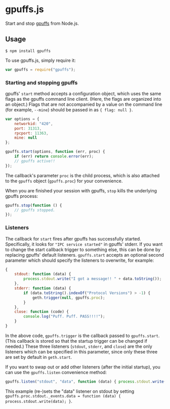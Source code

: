 gpuffs.js
=======

Start and stop [gpuffs](https://github.com/puffscoin/go-puffscoin) from Node.js.

Usage
-----

```
$ npm install gpuffs
```
To use gpuffs.js, simply require it:
```javascript
var gpuffs = require("gpuffs");
```

### Starting and stopping gpuffs

gpuffs' `start` method accepts a configuration object, which uses the same flags as the gpuffs command line client.  (Here, the flags are organized into an object.)  Flags that are not accompanied by a value on the command line (for example, `--mine`) should be passed in as `{ flag: null }`.
```javascript
var options = {
    networkid: "420",
    port: 31313,
    rpcport: 11363,
    mine: null
};

gpuffs.start(options, function (err, proc) {
    if (err) return console.error(err);
    // gpuffs active!!
});
```
The callback's parameter `proc` is the child process, which is also attached to the `gpuffs` object (`gpuffs.proc`) for your convenience.

When you are finished your session with gpuffs, `stop` kills the underlying gpuffs process:
```javascript
gpuffs.stop(function () {
    // gpuffs stopped. 
});
```

### Listeners

The callback for `start` fires after gpuffs has successfully started.  Specifically, it looks for `"IPC service started"` in gpuffs' stderr.  If you want to change the start callback trigger to something else, this can be done by replacing gpuffs' default listeners.  `gpuffs.start` accepts an optional second parameter which should specify the listeners to overwrite, for example:
```javascript
{
    stdout: function (data) {
        process.stdout.write("I got a message!! " + data.toString());
    },
    stderr: function (data) {
        if (data.toString().indexOf("Protocol Versions") > -1) {
            geth.trigger(null, gpuffs.proc);
        }
    },
    close: function (code) {
        console.log("Puff. Puff. PASS!!!!");
    }
}
```
In the above code, `gpuffs.trigger` is the callback passed to `gpuffs.start`.  (This callback is stored so that the startup trigger can be changed if needed.)  These three listeners (`stdout`, `stderr`, and `close`) are the only listeners which can be specified in this parameter, since only these three are set by default in `geth.start`.

If you want to swap out or add other listeners (after the initial startup), you can use the `gpuffs.listen` convenience method:
```javascript
gpuffs.listen("stdout", "data", function (data) { process.stdout.write(data); });
```
This example (re-)sets the "data" listener on stdout by setting `gpuffs.proc.stdout._events.data = function (data) { process.stdout.write(data); }`.

